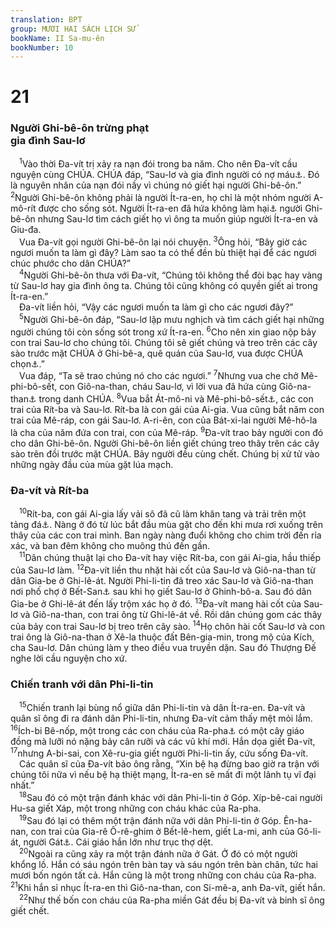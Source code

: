 ```yaml
---
translation: BPT
group: MƯƠI HAI SÁCH LỊCH SỬ
bookName: II Sa-mu-ên 
bookNumber: 10
---
```


<div class="title"><h1>21</h1><h3>Người Ghi-bê-ôn trừng phạt<br/>gia đình Sau-lơ</h3></div>
<span class="verse 2sa_21_1"> <sup>1</sup>Vào thời Đa-vít trị xảy ra nạn đói trong ba năm. Cho nên Đa-vít cầu nguyện cùng CHÚA. CHÚA đáp, “Sau-lơ và gia đình người có nợ máu<a data-toggle="tooltip" data-placement="bottom" title="Nguyên văn, “gia đình khát máu.”">⚓</a>. Đó là nguyên nhân của nạn đói nầy vì chúng nó giết hại người Ghi-bê-ôn.”</span>
<span class="verse 2sa_21_2"><sup>2</sup>Người Ghi-bê-ôn không phải là người Ít-ra-en, họ chỉ là một nhóm người A-mô-rít được cho sống sót. Người Ít-ra-en đã hứa không làm hại<a data-toggle="tooltip" data-placement="bottom" title="Truyện nầy bắt đầu vào thời Giô-suê khi người Ghi-bê-ôn phỉnh gạt người Ít-ra-en. Xem Giôs 9:3-15.">⚓</a> người Ghi-bê-ôn nhưng Sau-lơ tìm cách giết họ vì ông ta muốn giúp người Ít-ra-en và Giu-đa.<br/> Vua Đa-vít gọi người Ghi-bê-ôn lại nói chuyện.</span>
<span class="verse 2sa_21_3"><sup>3</sup>Ông hỏi, “Bây giờ các ngươi muốn ta làm gì đây? Làm sao ta có thể đền bù thiệt hại để các ngươi chúc phước cho dân CHÚA?”<br/></span>
<span class="verse 2sa_21_4"> <sup>4</sup>Người Ghi-bê-ôn thưa với Đa-vít, “Chúng tôi không thể đòi bạc hay vàng từ Sau-lơ hay gia đình ông ta. Chúng tôi cũng không có quyền giết ai trong Ít-ra-en.”<br/> Đa-vít liền hỏi, “Vậy các ngươi muốn ta làm gì cho các ngươi đây?”<br/></span>
<span class="verse 2sa_21_5"> <sup>5</sup>Người Ghi-bê-ôn đáp, “Sau-lơ lập mưu nghịch và tìm cách giết hại những người chúng tôi còn sống sót trong xứ Ít-ra-en.</span>
<span class="verse 2sa_21_6"><sup>6</sup>Cho nên xin giao nộp bảy con trai Sau-lơ cho chúng tôi. Chúng tôi sẽ giết chúng và treo trên các cây sào trước mặt CHÚA ở Ghi-bê-a, quê quán của Sau-lơ, vua được CHÚA chọn<a data-toggle="tooltip" data-placement="bottom" title="Nguyên văn, “người chịu xức dầu.”">⚓</a>.”<br/> Vua đáp, “Ta sẽ trao chúng nó cho các ngươi.”</span>
<span class="verse 2sa_21_7"><sup>7</sup>Nhưng vua che chở Mê-phi-bô-sết, con Giô-na-than, cháu Sau-lơ, vì lời vua đã hứa cùng Giô-na-than<a data-toggle="tooltip" data-placement="bottom" title="Đa-vít và Giô-na-than cam kết rằng hai bên sẽ không làm hại gia đình của nhau. Xem I Sam 20:12-13, 42.">⚓</a> trong danh CHÚA.</span>
<span class="verse 2sa_21_8"><sup>8</sup>Vua bắt Át-mô-ni và Mê-phi-bô-sết<a data-toggle="tooltip" data-placement="bottom" title="Đây là một người khác trùng tên chứ không phải Mê-phi-bô-sết, con Giô-na-than.">⚓</a>, các con trai của Rít-ba và Sau-lơ. Rít-ba là con gái của Ai-gia. Vua cũng bắt năm con trai của Mê-ráp, con gái Sau-lơ. A-ri-ên, con của Bát-xi-lai người Mê-hô-la là cha của năm đứa con trai, con của Mê-ráp.</span>
<span class="verse 2sa_21_9"><sup>9</sup>Đa-vít trao bảy người con đó cho dân Ghi-bê-ôn. Người Ghi-bê-ôn liền giết chúng treo thây trên các cây sào trên đồi trước mặt CHÚA. Bảy người đều cùng chết. Chúng bị xử tử vào những ngày đầu của mùa gặt lúa mạch.<br/></span>
<div class="title"><h3>Đa-vít và Rít-ba</h3></div>
<span class="verse 2sa_21_10"> <sup>10</sup>Rít-ba, con gái Ai-gia lấy vải sô đã cũ làm khăn tang và trải trên một tảng đá<a data-toggle="tooltip" data-placement="bottom" title="Đây có thể là Tảng Đá Lớn ở Ghi-bê-ôn (xem II Sam 20:8), tảng đá mà người ta phơi thây chết, hay tảng đá đánh dấu nơi chôn cất các con trai của bà ta.">⚓</a>. Nàng ở đó từ lúc bắt đầu mùa gặt cho đến khi mưa rơi xuống trên thây của các con trai mình. Ban ngày nàng đuổi không cho chim trời đến rỉa xác, và ban đêm không cho muông thú đến gần.<br/></span>
<span class="verse 2sa_21_11"> <sup>11</sup>Dân chúng thuật lại cho Đa-vít hay việc Rít-ba, con gái Ai-gia, hầu thiếp của Sau-lơ làm.</span>
<span class="verse 2sa_21_12"><sup>12</sup>Đa-vít liền thu nhặt hài cốt của Sau-lơ và Giô-na-than từ dân Gia-be ở Ghi-lê-át. Người Phi-li-tin đã treo xác Sau-lơ và Giô-na-than nơi phố chợ ở Bết-San<a data-toggle="tooltip" data-placement="bottom" title="Hay có thể là “Bết-sê-an.”">⚓</a> sau khi họ giết Sau-lơ ở Ghinh-bô-a. Sau đó dân Gia-be ở Ghi-lê-át đến lấy trộm xác họ ở đó.</span>
<span class="verse 2sa_21_13"><sup>13</sup>Đa-vít mang hài cốt của Sau-lơ và Giô-na-than, con trai ông từ Ghi-lê-át về. Rồi dân chúng gom các thây của bảy con trai Sau-lơ bị treo trên cây sào.</span>
<span class="verse 2sa_21_14"><sup>14</sup>Họ chôn hài cốt Sau-lơ và con trai ông là Giô-na-than ở Xê-la thuộc đất Bên-gia-min, trong mộ của Kích, cha Sau-lơ. Dân chúng làm y theo điều vua truyền dặn. Sau đó Thượng Đế nghe lời cầu nguyện cho xứ.<br/></span>
<div class="title"><h3>Chiến tranh với dân Phi-li-tin</h3></div>
<span class="verse 2sa_21_15"> <sup>15</sup>Chiến tranh lại bùng nổ giữa dân Phi-li-tin và dân Ít-ra-en. Đa-vít và quân sĩ ông đi ra đánh dân Phi-li-tin, nhưng Đa-vít cảm thấy mệt mỏi lắm.</span>
<span class="verse 2sa_21_16"><sup>16</sup>Ích-bi Bê-nốp, một trong các con cháu của Ra-pha<a data-toggle="tooltip" data-placement="bottom" title="Hay “một trong những người khổng lồ.” Xem các câu 18, 20, 22.">⚓</a> có một cây giáo đồng mà lưỡi nó nặng bảy cân rưỡi và các vũ khí mới. Hắn dọa giết Đa-vít,</span>
<span class="verse 2sa_21_17"><sup>17</sup>nhưng A-bi-sai, con Xê-ru-gia giết người Phi-li-tin ấy, cứu sống Đa-vít.<br/> Các quân sĩ của Đa-vít bảo ông rằng, “Xin bệ hạ đừng bao giờ ra trận với chúng tôi nữa vì nếu bệ hạ thiệt mạng, Ít-ra-en sẽ mất đi một lãnh tụ vĩ đại nhất.”<br/></span>
<span class="verse 2sa_21_18"> <sup>18</sup>Sau đó có một trận đánh khác với dân Phi-li-tin ở Góp. Xíp-bê-cai người Hu-sa giết Xáp, một trong những con cháu khác của Ra-pha.<br/></span>
<span class="verse 2sa_21_19"> <sup>19</sup>Sau đó lại có thêm một trận đánh nữa với dân Phi-li-tin ở Góp. Ên-ha-nan, con trai của Gia-rê Ô-rê-ghim ở Bết-lê-hem, giết La-mi, anh của Gô-li-át, người Gát<a data-toggle="tooltip" data-placement="bottom" title="Xem I Sử 20:5.">⚓</a>. Cái giáo hắn lớn như trục thợ dệt.<br/></span>
<span class="verse 2sa_21_20"> <sup>20</sup>Ngoài ra cũng xảy ra một trận đánh nữa ở Gát. Ở đó có một người khổng lồ. Hắn có sáu ngón trên bàn tay và sáu ngón trên bàn chân, tức hai mươi bốn ngón tất cả. Hắn cũng là một trong những con cháu của Ra-pha.</span>
<span class="verse 2sa_21_21"><sup>21</sup>Khi hắn sỉ nhục Ít-ra-en thì Giô-na-than, con Si-mê-a, anh Đa-vít, giết hắn.<br/></span>
<span class="verse 2sa_21_22"> <sup>22</sup>Như thế bốn con cháu của Ra-pha miền Gát đều bị Đa-vít và binh sĩ ông giết chết.<br/></span>
